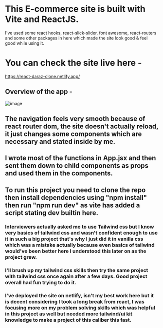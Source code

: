 # This E-commerce site is built with Vite and ReactJS.

I've used some react hooks, react-slick-slider, font awesome, react-routers and some other packages in here which made the site look good & feel good while using it.

# You can check the site live here - 

https://react-daraz-clone.netlify.app/


## Overview of the app - 
![image](https://github.com/ArshadChowdhury/react-eCommerce-app-interview/assets/86738490/6c2c35a4-1c82-48ea-9eeb-18f3d9659ffc)


## The navigation feels very smooth because of react router dom, the site doesn't actually reload, it just changes some components which are necessary and stated inside by me.
## I wrote most of the functions in App.jsx and then sent them down to child components as props and used them in the components.
## To run this project you need to clone the repo then install dependencies using "npm install" then run "npm run dev" as vite has added a script stating dev builtin here.
### Interviewers actually asked me to use Tailwind css but I know very basics of tailwind css and wasn't confident enough to use it in such a big project that's why I just did it in vanilla css which was a mistake actually because even basics of tailwind would've been better here I understood this later on as the project grew.
### I'll brush up my tailwind css skills then try the same project with tailwind css once again after a few days. Good project overall had fun trying to do it.
### I've deployed the site on netlify, isn't my best work here but it is decent considering I took a long break from react, I was focusing more on my problem solving skills which was helpful in this project as well but needed more tailwind/ui kit knowledge to make a project of this caliber this fast.
